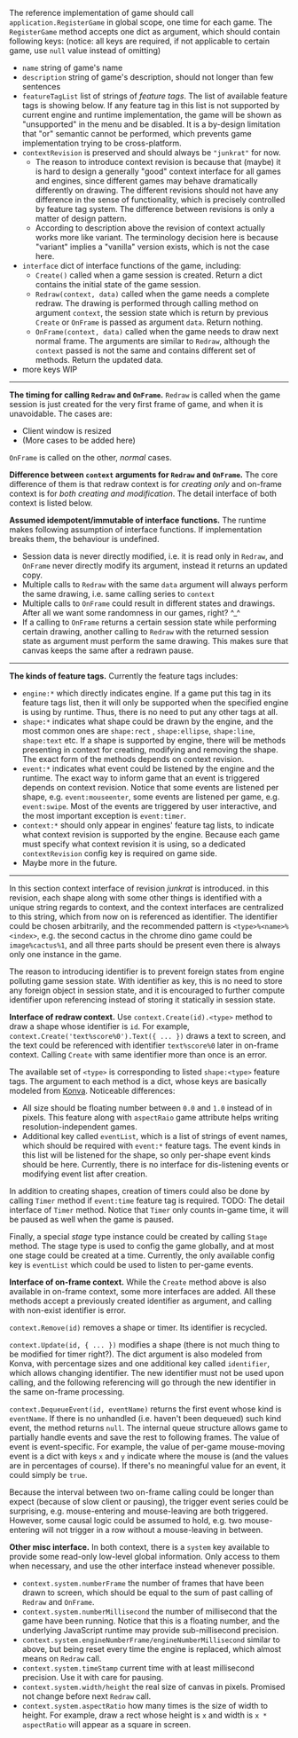 The reference implementation of game should call `application.RegisterGame` in global scope, one time for each game.
The `RegisterGame` method accepts one dict as argument, which should contain following keys: (notice: all keys are
required, if not applicable to certain game, use `null` value instead of omitting)

* `name` string of game's name
* `description` string of game's description, should not longer than few sentences
* `featureTagList` list of strings of *feature tags*. The list of available feature tags is showing below. If any
  feature tag in this list is not supported by current engine and runtime implementation, the game will be shown as
  "unsupported" in the menu and be disabled. It is a by-design limitation that "or" semantic cannot be performed, which
  prevents game implementation trying to be cross-platform.
* `contextRevision` is preserved and should always be `"junkrat"` for now.
    * The reason to introduce context revision is because that (maybe) it is hard to design a generally "good" context
      interface for all games and engines, since different games may behave dramatically differently on drawing. The
      different revisions should not have any difference in the sense of functionality, which is precisely controlled by
      feature tag system. The difference between revisions is only a matter of design pattern.
    * According to description above the revision of context actually works more like variant. The terminology decision
      here is because "variant" implies a "vanilla" version exists, which is not the case here.
* `interface` dict of interface functions of the game, including:
    * `Create()` called when a game session is created. Return a dict contains the initial state of the game session.
    * `Redraw(context, data)` called when the game needs a complete redraw. The drawing is performed through calling
      method on argument `context`, the session state which is return by previous `Create` or `OnFrame` is passed as
      argument `data`. Return nothing.
    * `OnFrame(context, data)` called when the game needs to draw next normal frame. The arguments are similar
      to `Redraw`, although the `context` passed is not the same and contains different set of methods. Return the
      updated data.
* more keys WIP

----

**The timing for calling `Redraw` and `OnFrame`.** `Redraw` is called when the game session is just created for the very
first frame of game, and when it is unavoidable. The cases are:

* Client window is resized
* (More cases to be added here)

`OnFrame` is called on the other, *normal* cases.

**Difference between `context` arguments for `Redraw` and `OnFrame`.** The core difference of them is that redraw
context is for *creating only* and on-frame context is for *both creating and modification*. The detail interface of
both context is listed below.

**Assumed idempotent/immutable of interface functions.** The runtime makes following assumption of interface functions.
If implementation breaks them, the behaviour is undefined.

* Session data is never directly modified, i.e. it is read only in `Redraw`, and
  `OnFrame` never directly modify its argument, instead it returns an updated copy.
* Multiple calls to `Redraw` with the same `data` argument will always perform the same drawing, i.e. same calling
  series to `context`
* Multiple calls to `OnFrame` could result in different states and drawings. After all we want some randomness in our
  games, right? ^_^
* If a calling to `OnFrame` returns a certain session state while performing certain drawing, another calling
  to `Redraw` with the returned session state as argument must perform the same drawing. This makes sure that canvas
  keeps the same after a redrawn pause.

----

**The kinds of feature tags.** Currently the feature tags includes:

* `engine:*` which directly indicates engine. If a game put this tag in its feature tags list, then it will only be
  supported when the specified engine is using by runtime. Thus, there is no need to put any other tags at all.
* `shape:*` indicates what shape could be drawn by the engine, and the most common ones are `shape:rect`
  , `shape:ellipse`, `shape:line`, `shape:text` etc. If a shape is supported by engine, there will be methods presenting
  in context for creating, modifying and removing the shape. The exact form of the methods depends on context revision.
* `event:*` indicates what event could be listened by the engine and the runtime. The exact way to inform game that an
  event is triggered depends on context revision. Notice that some events are listened per shape,
  e.g. `event:mouseenter`, some events are listened per game, e.g. `event:swipe`. Most of the events are triggered by
  user interactive, and the most important exception is `event:timer`.
* `context:*` should only appear in engines' feature tag lists, to indicate what context revision is supported by the
  engine. Because each game must specify what context revision it is using, so a dedicated `contextRevision` config key
  is required on game side.
* Maybe more in the future.

----

In this section context interface of revision *junkrat* is introduced. in this revision, each shape along with some
other things is identified with a unique string regards to context, and the context interfaces are centralized to this
string, which from now on is referenced as identifier. The identifier could be chosen arbitrarily, and the recommended
pattern is `<type>%<name>%<index>`, e.g. the second cactus in the chrome dino game could be `image%cactus%1`, and all
three parts should be present even there is always only one instance in the game.

The reason to introducing identifier is to prevent foreign states from engine polluting game session state. With
identifier as key, this is no need to store any foreign object in session state, and it is encouraged to further compute
identifier upon referencing instead of storing it statically in session state.

**Interface of redraw context.** Use `context.Create(id).<type>` method to draw a shape whose identifier is `id`. For
example, `context.Create('text%score%0').Text({ ... })` draws a text to screen, and the text could be referenced with
identifier `text%score%0` later in on-frame context. Calling `Create` with same identifier more than once is an error.

The available set of `<type>` is corresponding to listed `shape:<type>` feature tags. The argument to each method is a
dict, whose keys are basically modeled from [Konva][konva-rect-api]. Noticeable differences:

* All size should be floating number between `0.0` and `1.0` instead of in pixels. This feature along with `aspectRaio`
  game attribute helps writing resolution-independent games.
* Additional key called `eventList`, which is a list of strings of event names, which should be required with
  `event:*` feature tags. The event kinds in this list will be listened for the shape, so only per-shape event kinds
  should be here. Currently, there is no interface for dis-listening events or modifying event list after creation.

[konva-rect-api]: https://konvajs.org/api/Konva.Rect.html

In addition to creating shapes, creation of timers could also be done by calling `Timer` method if `event:time` feature
tag is required. TODO: The detail interface of `Timer` method. Notice that `Timer` only counts in-game time, it will be
paused as well when the game is paused.

Finally, a special *stage* type instance could be created by calling `Stage` method. The stage type is used to config
the game globally, and at most one stage could be created at a time. Currently, the only available config key is
`eventList` which could be used to listen to per-game events.

**Interface of on-frame context.** While the `Create` method above is also available in on-frame context, some more
interfaces are added. All these methods accept a previously created identifier as argument, and calling with non-exist
identifier is error.

`context.Remove(id)` removes a shape or timer. Its identifier is recycled.

`context.Update(id, { ... })` modifies a shape (there is not much thing to be modified for timer right?). The dict
argument is also modeled from Konva, with percentage sizes and one additional key called `identifier`, which allows
changing identifier. The new identifier must not be used upon calling, and the following referencing will go through the
new identifier in the same on-frame processing.

`context.DequeueEvent(id, eventName)` returns the first event whose kind is `eventName`. If there is no unhandled (i.e.
haven't been dequeued) such kind event, the method returns `null`. The internal queue structure allows game to partially
handle events and save the rest to following frames. The value of event is event-specific. For example, the value of
per-game mouse-moving event is a dict with keys `x` and `y` indicate where the mouse is (and the values are in
percentages of course). If there's no meaningful value for an event, it could simply be `true`.

Because the interval between two on-frame calling could be longer than expect (because of slow client or pausing), the
trigger event series could be surprising, e.g. mouse-entering and mouse-leaving are both triggered. However, some causal
logic could be assumed to hold, e.g. two mouse-entering will not trigger in a row without a mouse-leaving in between.

**Other misc interface.** In both context, there is a `system` key available to provide some read-only low-level global
information. Only access to them when necessary, and use the other interface instead whenever possible.

* `context.system.numberFrame` the number of frames that have been drawn to screen, which should be equal to the sum of
  past calling of `Redraw` and `OnFrame`.
* `context.system.numberMillisecond` the number of millisecond that the game have been running. Notice that this is a
  floating number, and the underlying JavaScript runtime may provide sub-millisecond precision.
* `context.system.engineNumberFrame/engineNumberMillisecond` similar to above, but being reset every time the engine
  is replaced, which almost means on `Redraw` call.
* `context.system.timeStamp` current time with at least millisecond precision. Use it with care for pausing.
* `context.system.width/height` the real size of canvas in pixels. Promised not change before next `Redraw` call.
* `context.system.aspectRatio` how many times is the size of width to height. For example, draw a rect whose height is
  `x` and width is `x * aspectRatio` will appear as a square in screen.